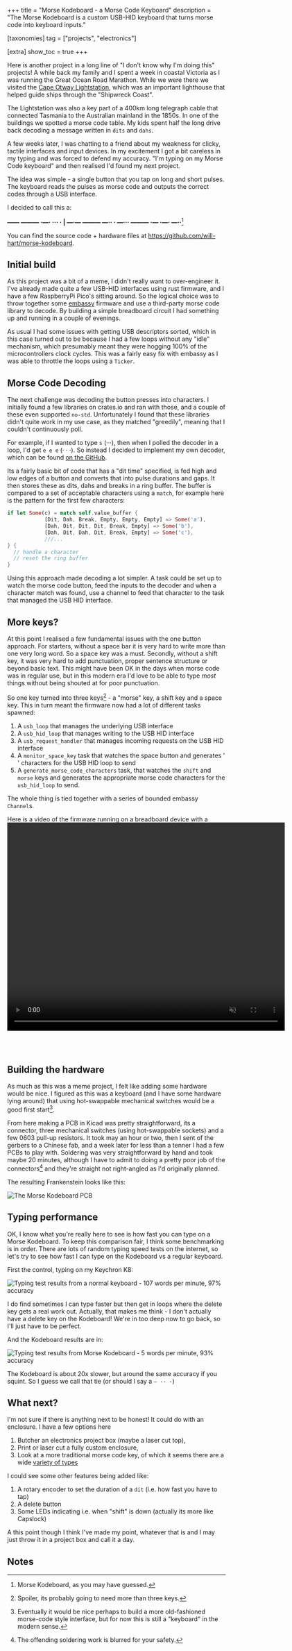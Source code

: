 +++
title = "Morse Kodeboard - a Morse Code Keyboard"
description = "The Morse Kodeboard is a custom USB-HID keyboard that turns morse code into keyboard inputs."

[taxonomies]
tag = ["projects", "electronics"]

[extra]
show_toc = true
+++

Here is another project in a long line of "I don't know why I'm doing this"
projects! A while back my family and I spent a week in coastal Victoria as I was
running the Great Ocean Road Marathon. While we were there we visited the
[Cape Otway Lightstation](https://www.lightstation.com), which was an important
lighthouse that helped guide ships through the "Shipwreck Coast".

The Lightstation was also a key part of a 400km long telegraph cable that connected
Tasmania to the Australian mainland in the 1850s. In one of the buildings we
spotted a morse code table. My kids spent half the long drive back decoding a
message written in `dits` and `dahs`.

A few weeks later, I was chatting to a friend about my weakness for clicky,
tactile interfaces and input devices. In my excitement I got a bit careless in
my typing and was forced to defend my accuracy. "I'm typing on my Morse Code
keyboard" and then realised I'd found my next project.

The idea was simple - a single button that you tap on long and short pulses. The
keyboard reads the pulses as morse code and outputs the correct codes through a
USB interface.

I decided to call this a:

**—— ——— ·—· ··· · | —·— ——— —·· · —··· ——— ·— ·—· —··**[^1]

You can find the source code + hardware files at <https://github.com/will-hart/morse-kodeboard>.

## Initial build

As this project was a bit of a meme, I didn't really want to over-engineer it.
I've already made quite a few USB-HID interfaces using rust firmware, and I have
a few RaspberryPi Pico's sitting around. So the logical choice was to throw together
some [embassy](https://embassy.dev/) firmware and use a third-party morse code
library to decode. By building a simple breadboard circuit I had something up
and running in a couple of evenings.

As usual I had some issues with getting USB descriptors sorted, which
in this case turned out to be because I had a few loops without any "idle" mechanism,
which presumably meant they were hogging 100% of the microcontrollers clock cycles.
This was a fairly easy fix with embassy as I was able to throttle the loops using
a `Ticker`.

## Morse Code Decoding

The next challenge was decoding the button presses into characters. I initially
found a few libraries on crates.io and ran with those, and a couple of these
even supported `no-std`. Unfortunately I found that these libraries didn't quite
work in my use case, as they matched "greedily", meaning that I couldn't continuously
poll.

For example, if I wanted to type `s` (···), then when I polled the decoder in a
loop, I'd get `e e e` (· · ·). So instead I decided to implement my own decoder,
which can be found [on the GitHub](https://github.com/will-hart/morse-kodeboard/blob/main/src/decoder.rs).

Its a fairly basic bit of code that has a "dit time" specified, is fed high and
low edges of a button and converts that into pulse durations and gaps. It then
stores these as dits, dahs and breaks in a ring buffer. The buffer is compared
to a set of acceptable characters using a `match`, for example here is the pattern
for the first few characters:

```rust
if let Some(c) = match self.value_buffer {
            [Dit, Dah, Break, Empty, Empty, Empty] => Some('a'),
            [Dah, Dit, Dit, Dit, Break, Empty] => Some('b'),
            [Dah, Dit, Dah, Dit, Break, Empty] => Some('c'),
            ///...
} {
  // handle a character
  // reset the ring buffer
}
````

Using this approach made decoding a lot simpler. A task could be set up to watch
the morse code button, feed the inputs to the decoder and when a character match
was found, use a channel to feed that character to the task that managed the USB
HID interface.

## More keys?

At this point I realised a few fundamental issues with the one button approach.
For starters, without a space bar it is very hard to write more than one very long
word. So a space key was a must. Secondly, without a shift key, it was very hard
to add punctuation, proper sentence structure or beyond basic text. This might
have been OK in the days when morse code was in regular use, but in this modern
era I'd love to be able to type *most* things without being shouted at for poor
punctuation.

So one key turned into three keys[^2] - a "morse" key, a shift key and a space key.
This in turn meant the firmware now had a lot of different tasks spawned:

1. A `usb_loop` that manages the underlying USB interface
2. A `usb_hid_loop` that manages writing to the USB HID interface
3. A `usb_request_handler` that manages incoming requests on the USB HID interface
4. A `monitor_space_key` task that watches the space button and generates ' ' characters
   for the USB HID loop to send
5. A `generate_morse_code_characters` task, that watches the `shift` and `morse`
   keys and generates the appropriate morse code characters for the `usb_hid_loop`
   to send.

The whole thing is tied together with a series of bounded embassy `Channel`s.

Here is a video of the firmware running on a breadboard device with a debugger
attached:

<video controls muted loop preload="metadata" width="640" height="480" style="margin: -2rem auto 3rem auto;">
  <source src="morse_code_example.webm" type="video/webm">
  Your browser does not support the video tag.
</video>

## Building the hardware

As much as this was a meme project, I felt like adding some hardware would be nice.
I figured as this was a keyboard (and I have some hardware lying around) that
using hot-swappable mechanical switches would be a good first start[^3].

From here making a PCB in Kicad was pretty straightforward, its a connector,
three mechanical switches (using hot-swappable sockets) and a few 0603 pull-up
resistors. It took may an hour or two, then I sent of the gerbers to a Chinese
fab, and a week later for less than a tenner I had a few PCBs to play with.
Soldering was very straightforward by hand and took maybe 20 minutes, although
I have to admit to doing a pretty poor job of the connectors[^4] and they're
straight not right-angled as I'd originally planned.

The resulting Frankenstein looks like this:

![The Morse Kodeboard PCB](morse_kodeboard_pcb.jpg)

## Typing performance

OK, I know what you're really here to see is how fast you can type on a Morse
Kodeboard. To keep this comparison fair, I think some benchmarking is in
order. There are lots of random typing speed tests on the internet, so let's try
to see how fast I can type on the Kodeboard vs a regular keyboard. 

First the control, typing on my Keychron K8:

![Typing test results from a normal keyboard - 107 words per minute, 97% accuracy](keyboard_typing_test.png)

I do find sometimes I can type faster but then get in loops where the delete key
gets a real work out. Actually, that makes me think - I don't actually have a
delete key on the Kodeboard! We're in too deep now to go back, so I'll just have
to be perfect.

And the Kodeboard results are in:

![Typing test results from Morse Kodeboard - 5 words per minute, 93% accuracy](kodeboard_typing_test.png)

The Kodeboard is about 20x slower, but around the same accuracy if you squint.
So I guess we call that tie (or should I say a `— ·· ·`)

## What next?

I'm not sure if there is anything next to be honest! It could do with an enclosure.
I have a few options here

1. Butcher an electronics project box (maybe a laser cut top),
2. Print or laser cut a fully custom enclosure,
3. Look at a more traditional morse code key, of which it seems there are a wide
   [variety of types](https://hamuniverse.com/n2eycodekeys.html)

I could see some other features being added like:

1. A rotary encoder to set the duration of a `dit` (i.e. how fast you have to tap)
2. A delete button
3. Some LEDs indicating i.e. when "shift" is down (actually its more like Capslock)

A this point though I think I've made my point, whatever that is and I may just
throw it in a project box and call it a day.

## Notes

[^1]: Morse Kodeboard, as you may have guessed.
[^2]: Spoiler, its probably going to need more than three keys.
[^3]: Eventually it would be nice perhaps to build a more old-fashioned morse-code style interface, but for now this is still a "keyboard" in the modern sense.
[^4]: The offending soldering work is blurred for your safety.
